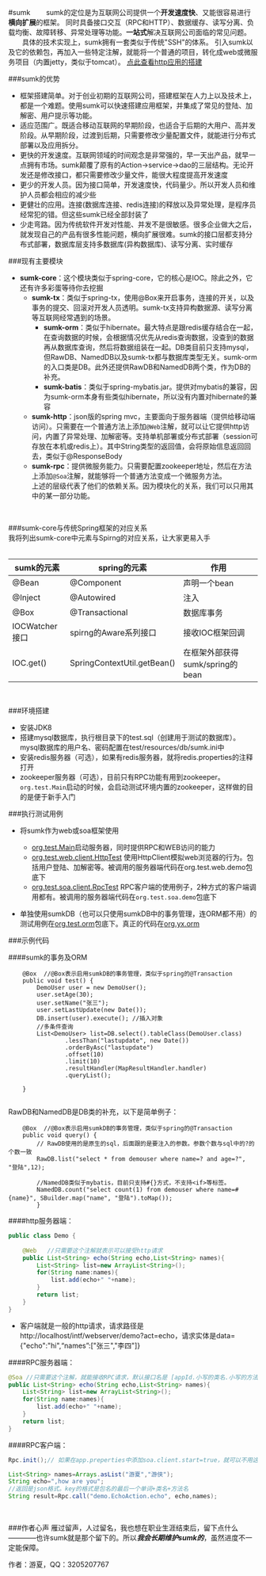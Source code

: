 #sumk
&emsp;&emsp;sumk的定位是为互联网公司提供一个**开发速度快**、又能很容易进行**横向扩展**的框架。
同时具备接口交互（RPC和HTTP）、数据缓存、读写分离、负载均衡、故障转移、异常处理等功能。**一站式**解决互联网公司面临的常见问题。<BR>
&emsp;&emsp;具体的技术实现上，sumk拥有一套类似于传统"SSH"的体系。
引入sumk以及它的依赖包，再加入一些特定注解，就能将一个普通的项目，转化成web或微服务项目（内置jetty，类似于tomcat）。
[点此查看http应用的搭建](https://github.com/youtongluan/sumk-http-demo)<BR>

###sumk的优势
* 框架搭建简单。对于创业初期的互联网公司，搭建框架在人力上以及技术上，都是一个难题。使用sumk可以快速搭建应用框架，并集成了常见的登陆、加解密、用户提示等功能。 <BR>
* 适应范围广。既适合移动互联网的早期阶段，也适合于后期的大用户、高并发阶段。从早期阶段，过渡到后期，只需要修改少量配置文件，就能进行分布式部署以及应用拆分。<BR>
* 更快的开发速度。互联网领域的时间观念是非常强的，早一天出产品，就早一点拥有市场。sumk颠覆了原有的Action->service->dao的三层结构。无论开发还是修改接口，都只需要修改少量文件，能很大程度提高开发速度<BR>
* 更少的开发人员。因为接口简单，开发速度快，代码量少。所以开发人员和维护人员都会相应的减少些<BR>
* 更健壮的应用。连接(数据库连接、redis连接)的释放以及异常处理，是程序员经常犯的错。但这些sumk已经全部封装了<BR>
* 少走弯路。因为传统软件开发对性能、并发不是很敏感。很多企业做大之后，就发现自己的产品有很多性能问题，横向扩展很难。sumk的接口层都支持分布式部署，数据库层支持多数据库(异构数据库)、读写分离、实时缓存<BR>


###现有主要模块
* **sumk-core**：这个模块类似于spring-core，它的核心是IOC。除此之外，它还有许多彩蛋等待你去挖掘<br>
	* **sumk-tx**：类似于spring-tx，使用@Box来开启事务，连接的开关，以及事务的提交、回滚对开发人员透明。sumk-tx支持异构数据源、读写分离等互联网经常遇到的场景。<br>
		* **sumk-orm**：类似于hibernate。最大特点是跟redis缓存结合在一起，在查询数据的时候，会根据情况优先从redis查询数据，没查到的数据再从数据库查询，然后将数据组装在一起。DB类目前只支持mysql，但RawDB、NamedDB以及sumk-tx都与数据库类型无关。sumk-orm的入口类是DB。此外还提供RawDB和NamedDB两个类，作为DB的补充。<br>
		* **sumk-batis**：类似于spring-mybatis.jar。提供对mybatis的兼容，因为sumk-orm本身有些类似hibernate，所以没有内置对hibernate的兼容<br>
	* **sumk-http**：json版的spring mvc，主要面向于服务器端（提供给移动端访问）。只需要在一个普通方法上添加`@Web`注解，就可以让它提供http访问，内置了异常处理、加解密等。支持单机部署或分布式部署（session可存放在本机或redis上）。其中String类型的返回值，会将原始信息返回回去，类似于@ResponseBody<br>
	* **sumk-rpc**：提供微服务能力。只需要配置zookeeper地址，然后在方法上添加`@Soa`注解，就能够将一个普通方法变成一个微服务方法。<BR>
上述的层级代表了他们的依赖关系。因为模块化的关系，我们可以只用其中的某一部分功能。

<BR>

###sumk-core与传统Spring框架的对应关系<BR>
我将列出sumk-core中元素与Spirng的对应关系，让大家更易入手<br><BR>

|sumk的元素 |spring的元素                        |作用                                                  |
|----------|-------------------------|--------------------------------|
|@Bean     |@Component               |声明一个bean                    |
|@Inject   |@Autowired               |注入                                                  |
|@Box      |@Transactional           |数据库事务                                        |
|IOCWatcher接口|spirng的Aware系列接口 |接收IOC框架回调                                |
|IOC.get() |SpringContextUtil.getBean()|在框架外部获得sumk/spring的bean  |
<BR>

###环境搭建
* 安装JDK8
* 搭建mysql数据库，执行根目录下的test.sql（创建用于测试的数据库）。mysql数据库的用户名、密码配置在test/resources/db/sumk.ini中
* 安装redis服务器（可选），如果有redis服务器，就将redis.properties的注释打开
* zookeeper服务器（可选），目前只有RPC功能有用到zookeeper。`org.test.Main`启动的时候，会启动测试环境内置的zookeeper，这样做的目的是便于新手入门

###执行测试用例
* 将sumk作为web或soa框架使用
	* [org.test.Main](https://github.com/youtongluan/sumk/blob/master/src/test/java/org/test/Main.java)启动服务器，同时提供RPC和WEB访问的能力
	* [org.test.web.client.HttpTest](https://github.com/youtongluan/sumk/blob/master/src/test/java/org/test/web/client/HttpTest.java) 使用HttpClient模拟web浏览器的行为。包括用户登陆、加解密等。被调用的服务器端代码在org.test.web.demo包底下
	* [org.test.soa.client.RpcTest](https://github.com/youtongluan/sumk/blob/master/src/test/java/org/test/soa/client/RpcTest.java) RPC客户端的使用例子，2种方式的客户端调用都有。被调用的服务器端代码在`org.test.soa.demo`包底下
	
* 单独使用sumkDB（也可以只使用sumkDB中的事务管理，连ORM都不用）的测试用例在[org.test.orm](https://github.com/youtongluan/sumk/tree/master/src/test/java/org/test/orm)包底下。真正的代码在[org.yx.orm](https://github.com/youtongluan/sumk/tree/master/src/test/java/org/yx/orm)


###示例代码

####sumk的事务及ORM

```
	@Box  //@Box表示启用sumkDB的事务管理，类似于spring的@Transaction
	public void test() {
		DemoUser user = new DemoUser();
		user.setAge(30);
		user.setName("张三");
		user.setLastUpdate(new Date());
		DB.insert(user).execute(); //插入对象
		//多条件查询
		List<DemoUser> list=DB.select().tableClass(DemoUser.class)
				.lessThan("lastupdate", new Date())
				.orderByAsc("lastupdate")
				.offset(10)
				.limit(10)
				.resultHandler(MapResultHandler.handler)
				.queryList();
				
	}
	
```

RawDB和NamedDB是DB类的补充，以下是简单例子：<BR>

```
	@Box  //@Box表示启用sumkDB的事务管理，类似于spring的@Transaction
	public void query() {
		// RawDB使用的是原生的sql，后面跟的是要注入的参数。参数个数与sql中的?的个数一致
		RawDB.list("select * from demouser where name=? and age=?", "登陆",12);
		
		//NamedDB类似于mybatis，目前只支持#{}方式，不支持<if>等标签。
		NamedDB.count("select count(1) from demouser where name=#{name}", SBuilder.map("name", "登陆").toMap()); 
		}
```


####http服务器端：

```java
public class Demo {
	
	@Web   //只需要这个注解就表示可以接受http请求
	public List<String> echo(String echo,List<String> names){
		List<String> list=new ArrayList<String>();
		for(String name:names){
			list.add(echo+" "+name);
		}
		return list;
	}
}
```
* 客户端就是一般的http请求，请求路径是http://localhost/intf/webserver/demo?act=echo，请求实体是data={"echo":"hi",“names”:["张三","李四"]}<br>

####RPC服务器端：

```java
@Soa //只需要这个注解，就能接收RPC请求，默认接口名是 [appId.小写的类名.小写的方法名]
public List<String> echo(String echo,List<String> names){
	List<String> list=new ArrayList<String>();
	for(String name:names){
		list.add(echo+" "+name);
	}
	return list;
}
```

####RPC客户端：

```Java
Rpc.init();// 如果在app.preperties中添加soa.client.start=true，就可以不用这行代码

List<String> names=Arrays.asList("游夏","游侠");
String echo=",how are you";
//返回是json格式。key的格式是包名的最后一个单词+类名+方法名
String result=Rpc.call("demo.EchoAction.echo", echo,names);
```

<br>

###作者心声
雁过留声，人过留名，我也想在职业生涯结束后，留下点什么————也许sumk就是那个留下的。所以***我会长期维护sumk的***，虽然进度不一定能保障。<BR>

作者：游夏，QQ：3205207767
